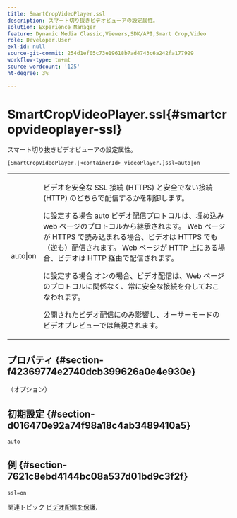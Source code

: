 ```yaml
---
title: SmartCropVideoPlayer.ssl
description: スマート切り抜きビデオビューアの設定属性。
solution: Experience Manager
feature: Dynamic Media Classic,Viewers,SDK/API,Smart Crop,Video
role: Developer,User
exl-id: null
source-git-commit: 254d1ef05c73e19618b7ad4743c6a242fa177929
workflow-type: tm+mt
source-wordcount: '125'
ht-degree: 3%

---
```


# SmartCropVideoPlayer.ssl{#smartcropvideoplayer-ssl}

スマート切り抜きビデオビューアの設定属性。

<!-- >[!NOTE]
>
>This configuration attribute only applies to AEM 6.2 with installation of [Feature Pack NPR-13480](https://www.adobeaemcloud.com/content/marketplace/marketplaceProxy.html?packagePath=/content/companies/public/adobe/packages/cq620/featurepack/cq-6.2.0-featurepack-13480) and to AEM 6.1 with installation of [Feature Pack NPR-15011](https://www.adobeaemcloud.com/content/marketplace/marketplaceProxy.html?packagePath=/content/companies/public/adobe/packages/cq610/featurepack/cq-6.1.0-featurepack-15011). -->

`[SmartCropVideoPlayer.|<containerId>_videoPlayer.]ssl=auto|on`

<table id="table_C616483932C2482CA9794DDD7313FD7C"> 
 <tbody> 
  <tr> 
   <td colname="col1"> <p> <span class="codeph"> auto|on</span> </p> </td> 
   <td colname="col2"> <p> ビデオを安全な SSL 接続 (HTTPS) と安全でない接続 (HTTP) のどちらで配信するかを制御します。 </p> <p>に設定する場合 <span class="codeph"> auto</span> ビデオ配信プロトコルは、埋め込み web ページのプロトコルから継承されます。 Web ページが HTTPS で読み込まれる場合、ビデオは HTTPS でも（逆も）配信されます。 Web ページが HTTP 上にある場合、ビデオは HTTP 経由で配信されます。 </p> <p>に設定する場合 <span class="codeph"> オン</span>の場合、ビデオ配信は、Web ページのプロトコルに関係なく、常に安全な接続を介しておこなわれます。 </p> <p>公開されたビデオ配信にのみ影響し、オーサーモードのビデオプレビューでは無視されます。 </p> </td> 
  </tr> 
 </tbody> 
</table>

## プロパティ {#section-f42369774e2740dcb399626a0e4e930e}

（オプション）

## 初期設定 {#section-d016470e92a74f98a18c4ab3489410a5}

`auto`

## 例 {#section-7621c8ebd4144bc08a537d01bd9c3f2f}

```
ssl=on
```

<!--<a id="section_5943AC73316749C68761FF7F74DA7547"></a>-->

関連トピック [ビデオ配信を保護](../../../c-html5-aem-asset-viewers/c-html5-aem-smartcropvideo/c-html5-aem-smartcropvideo-viewer-securevideodelivery.md#concept-cf9d1346a07d4429b0c6c32c9cac50ff).
